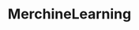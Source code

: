 ---
layout: posts_by_category
categories: merchinelearning
title: MerchineLearning
permalink: /category/merchinelearning
---